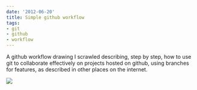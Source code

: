 ```yaml
---
date: '2012-06-20'
title: Simple github workflow
tags:
- git
- github
- workflow
---
```

A github workflow drawing I scrawled describing, step by step, how to use git
to collaborate effectively on projects hosted on github, using branches for features, as described in other places on the internet.

<img src="http://24.media.tumblr.com/tumblr_m5x4qavuva1ql6q2so1_r1_1280.jpg"/>
